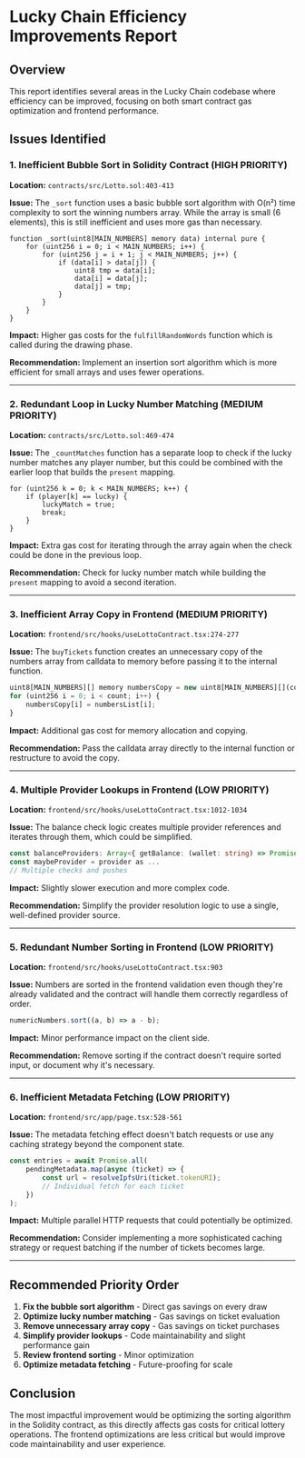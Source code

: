 # Lucky Chain Efficiency Improvements Report

## Overview
This report identifies several areas in the Lucky Chain codebase where efficiency can be improved, focusing on both smart contract gas optimization and frontend performance.

## Issues Identified

### 1. **Inefficient Bubble Sort in Solidity Contract** (HIGH PRIORITY)
**Location:** `contracts/src/Lotto.sol:403-413`

**Issue:** The `_sort` function uses a basic bubble sort algorithm with O(n²) time complexity to sort the winning numbers array. While the array is small (6 elements), this is still inefficient and uses more gas than necessary.

```solidity
function _sort(uint8[MAIN_NUMBERS] memory data) internal pure {
    for (uint256 i = 0; i < MAIN_NUMBERS; i++) {
        for (uint256 j = i + 1; j < MAIN_NUMBERS; j++) {
            if (data[i] > data[j]) {
                uint8 tmp = data[i];
                data[i] = data[j];
                data[j] = tmp;
            }
        }
    }
}
```

**Impact:** Higher gas costs for the `fulfillRandomWords` function which is called during the drawing phase.

**Recommendation:** Implement an insertion sort algorithm which is more efficient for small arrays and uses fewer operations.

---

### 2. **Redundant Loop in Lucky Number Matching** (MEDIUM PRIORITY)
**Location:** `contracts/src/Lotto.sol:469-474`

**Issue:** The `_countMatches` function has a separate loop to check if the lucky number matches any player number, but this could be combined with the earlier loop that builds the `present` mapping.

```solidity
for (uint256 k = 0; k < MAIN_NUMBERS; k++) {
    if (player[k] == lucky) {
        luckyMatch = true;
        break;
    }
}
```

**Impact:** Extra gas cost for iterating through the array again when the check could be done in the previous loop.

**Recommendation:** Check for lucky number match while building the `present` mapping to avoid a second iteration.

---

### 3. **Inefficient Array Copy in Frontend** (MEDIUM PRIORITY)
**Location:** `frontend/src/hooks/useLottoContract.tsx:274-277`

**Issue:** The `buyTickets` function creates an unnecessary copy of the numbers array from calldata to memory before passing it to the internal function.

```typescript
uint8[MAIN_NUMBERS][] memory numbersCopy = new uint8[MAIN_NUMBERS][](count);
for (uint256 i = 0; i < count; i++) {
    numbersCopy[i] = numbersList[i];
}
```

**Impact:** Additional gas cost for memory allocation and copying.

**Recommendation:** Pass the calldata array directly to the internal function or restructure to avoid the copy.

---

### 4. **Multiple Provider Lookups in Frontend** (LOW PRIORITY)
**Location:** `frontend/src/hooks/useLottoContract.tsx:1012-1034`

**Issue:** The balance check logic creates multiple provider references and iterates through them, which could be simplified.

```typescript
const balanceProviders: Array<{ getBalance: (wallet: string) => Promise<bigint> }> = [];
const maybeProvider = provider as ...
// Multiple checks and pushes
```

**Impact:** Slightly slower execution and more complex code.

**Recommendation:** Simplify the provider resolution logic to use a single, well-defined provider source.

---

### 5. **Redundant Number Sorting in Frontend** (LOW PRIORITY)
**Location:** `frontend/src/hooks/useLottoContract.tsx:903`

**Issue:** Numbers are sorted in the frontend validation even though they're already validated and the contract will handle them correctly regardless of order.

```typescript
numericNumbers.sort((a, b) => a - b);
```

**Impact:** Minor performance impact on the client side.

**Recommendation:** Remove sorting if the contract doesn't require sorted input, or document why it's necessary.

---

### 6. **Inefficient Metadata Fetching** (LOW PRIORITY)
**Location:** `frontend/src/app/page.tsx:528-561`

**Issue:** The metadata fetching effect doesn't batch requests or use any caching strategy beyond the component state.

```typescript
const entries = await Promise.all(
    pendingMetadata.map(async (ticket) => {
        const url = resolveIpfsUri(ticket.tokenURI);
        // Individual fetch for each ticket
    })
);
```

**Impact:** Multiple parallel HTTP requests that could potentially be optimized.

**Recommendation:** Consider implementing a more sophisticated caching strategy or request batching if the number of tickets becomes large.

---

## Recommended Priority Order

1. **Fix the bubble sort algorithm** - Direct gas savings on every draw
2. **Optimize lucky number matching** - Gas savings on ticket evaluation
3. **Remove unnecessary array copy** - Gas savings on ticket purchases
4. **Simplify provider lookups** - Code maintainability and slight performance gain
5. **Review frontend sorting** - Minor optimization
6. **Optimize metadata fetching** - Future-proofing for scale

## Conclusion

The most impactful improvement would be optimizing the sorting algorithm in the Solidity contract, as this directly affects gas costs for critical lottery operations. The frontend optimizations are less critical but would improve code maintainability and user experience.
